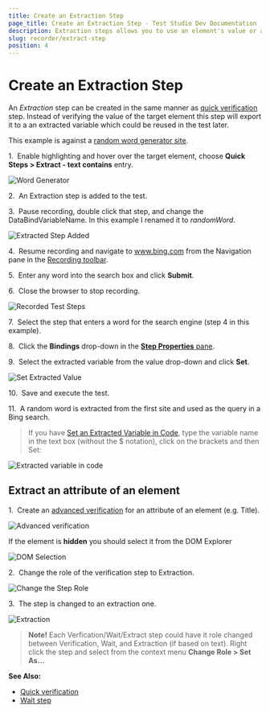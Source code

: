 ```yaml
---
title: Create an Extraction Step
page_title: Create an Extraction Step - Test Studio Dev Documentation
description: Extraction steps allows you to use an element's value or attributes and reuse these in the test. 
slug: recorder/extract-step
position: 4
---
```

# Create an Extraction Step

An _Extraction_ step can be created in the same manner as <a href="/features/recorder/verifications/quick-verification" target="_blank">quick verification</a> step. Instead of verifying the value of the target element this step will export it to a an extracted variable which could be reused in the test later.

This example is against a <a href="http://www.wordgenerator.net/random-word-generator.php" target="_blank">random word generator site</a>.

1.&nbsp; Enable highlighting and hover over the target element, choose **Quick Steps > Extract - text contains** entry. 

![Word Generator](images/highlight-element-to-extract.png)

2.&nbsp; An Extraction step is added to the test.

3.&nbsp; Pause recording, double click that step, and change the DataBindVariableName. In this example I renamed it to *randomWord*.

![Extracted Step Added](images/extraction-step.png)

4.&nbsp; Resume recording and navigate to www.bing.com from the Navigation pane in the <a href="/features/recorder/recording-toolbar" target="_blank">Recording toolbar</a>.

5.&nbsp; Enter any word into the search box and click **Submit**.

6.&nbsp; Close the browser to stop recording.

![Recorded Test Steps](images/recorded-steps.png)

7.&nbsp; Select the step that enters a word for the search engine (step 4 in this example).

8.&nbsp; Click the **Bindings** drop-down in the <a href="/features/test-maintenance/test-step-properties" target="_blank">**Step Properties** pane</a>.

9.&nbsp; Select the extracted variable from the value drop-down and click **Set**.

![Set Extracted Value](images/set-extracted-value.png)

10.&nbsp; Save and execute the test.

11.&nbsp; A random word is extracted from the first site and used as the query in a Bing search.

> If you have <a href="/code-in-test/coded-samples/general/extracted-variables-in-code" target="_blank">Set an Extracted Variable in Code</a>, type the variable name in the text box (without the $ notation), click on the brackets and then Set:

![Extracted variable in code](images/extracted-in-code.png)

## Extract an attribute of an element

1.&nbsp; Create an <a href="/features/recorder/verifications/advanced-verification" target="_blank">advanced verification</a> for an attribute of an element (e.g. Title).

![Advanced verification](images/create-adv-ver.png)

If the element is **hidden** you should select it from the DOM Explorer

![DOM Selection](images/dom-selection.png)

2.&nbsp; Change the role of the verification step to Extraction.

![Change the Step Role](images/change-role.png)

3.&nbsp; The step is changed to an extraction one.

![Extraction](images/changed-to-extraction.png)

> __Note!__ Each Verfication/Wait/Extract step could have it role changed between Verification, Wait, and Extraction (if based on text). Right click the step and select from the context menu __Change Role > Set As...__

__See Also:__

* <a href="/features/recorder/verifications/quick-verification" target="_blank">Quick verification</a>
* <a href="/features/recorder/verifications/advanced-verification" target="_blank">Wait step</a>

